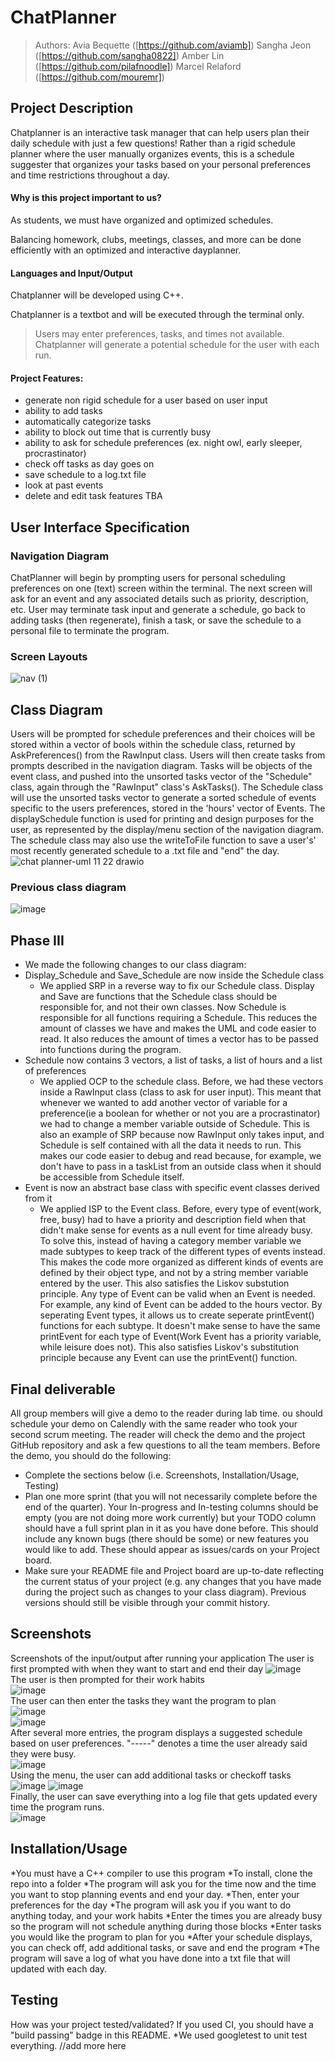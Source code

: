  # ChatPlanner
  > Authors: 
  >Avia Bequette ([https://github.com/aviamb])
  >Sangha Jeon ([https://github.com/sangha0822])
  >Amber Lin ([https://github.com/pilafnoodle])
  >Marcel Relaford ([https://github.com/mouremr])

## Project Description

Chatplanner is an interactive task manager that can help users plan their daily schedule with just a few questions! Rather than a rigid schedule planner where the user manually organizes events, this is a schedule suggester that organizes your tasks based on your personal preferences and time restrictions throughout a day. 

#### Why is this project important to us? 
  As students, we must have organized and optimized schedules. 

  Balancing homework, clubs, meetings, classes, and more can be done efficiently with an optimized and interactive dayplanner.

#### Languages and Input/Output
  Chatplanner will be developed using C++.

  Chatplanner is a textbot and will be executed through the terminal only.

  >Users may enter preferences, tasks, and times not available. Chatplanner will generate a potential schedule for the user with each run.

#### Project Features:
 * generate non rigid schedule for a user based on user input
 * ability to add tasks
 * automatically categorize tasks
 * ability to block out time that is currently busy
 * ability to ask for schedule preferences (ex. night owl, early sleeper, procrastinator)
 * check off tasks as day goes on
 * save schedule to a log.txt file
 * look at past events
 * delete and edit task features TBA

## User Interface Specification

### Navigation Diagram
ChatPlanner will begin by prompting users for personal scheduling preferences on one (text) screen within the terminal. The next screen will ask for an event and any associated details such as priority, description, etc. User may terminate task input and generate a schedule, go back to adding tasks (then regenerate), finish a task, or save the schedule to a personal file to terminate the program. 

### Screen Layouts
 ![nav (1)](https://github.com/cs100/final-project-alin157-mrela001-abequ001-sjeon065/assets/117532511/e5a737cc-c166-458a-b494-42da698e9e5b)


## Class Diagram
Users will be prompted for schedule preferences and their choices will be stored within a vector of bools within the schedule class, returned by AskPreferences() from the RawInput class. Users will then create tasks from prompts described in the navigation diagram. Tasks will be objects of the event class, and pushed into the unsorted tasks vector of the "Schedule" class, again through the "RawInput" class's AskTasks(). The Schedule class will use the unsorted tasks vector to generate a sorted schedule of events specific to the users preferences, stored in the 'hours' vector of Events. The displaySchedule function is used for printing and design purposes for the user, as represented by the display/menu section of the navigation diagram. The schedule class may also use the writeToFile function to save a user's' most recently generated schedule to a .txt file and "end" the day. ![chat planner-uml 11 22 drawio](https://github.com/cs100/final-project-alin157-mrela001-abequ001-sjeon065/assets/116844248/e84e0013-1eb8-43db-b09f-997af6c0bada)

### Previous class diagram
![image](https://github.com/cs100/final-project-alin157-mrela001-abequ001-sjeon065/assets/116844248/ee0bc048-3b92-4c51-8b4e-385b5bb575c1)



 
  ## Phase III
  * We made the following changes to our class diagram:
  * Display_Schedule and Save_Schedule are now inside the Schedule class
     * We applied SRP in a reverse way to fix our Schedule class. Display and Save are functions that the Schedule class should be responsible for, and not their own classes. Now Schedule is responsible for all functions requiring a Schedule. This reduces the amount of classes we have and makes the UML and code easier to read. It also reduces the amount of times a vector has to be passed into functions during the program.
  * Schedule now contains 3 vectors, a list of tasks, a list of hours and a list of preferences
     * We applied OCP to the schedule class. Before, we had these vectors inside a RawInput class (class to ask for user input). This meant that whenever we wanted to add another vector of variable for a preference(ie a boolean for whether or not you are a procrastinator) we had to change a member variable outside of Schedule. This is also an example of SRP because now RawInput only takes input, and Schedule is self contained with all the data it needs to run. This makes our code easier to debug and read because, for example, we don't have to pass in a taskList from an outside class when it should be accessible from Schedule itself.
  * Event is now an abstract base class with specific event classes derived from it
     * We applied ISP to the Event class. Before, every type of event(work, free, busy) had to have a priority and description field when that didn't make sense for events as a null event for time already busy. To solve this, instead of having a category member variable we made subtypes to keep track of the different types of events instead. This makes the code more organized as different kinds of events are defined by their object type, and not by a string member variable entered by the user. This also satisfies the Liskov substution principle. Any type of Event can be valid when an Event is needed. For example, any kind of Event can be added to the hours vector. By seperating Event types, it allows us to create seperate printEvent() functions for each subtype. It doesn't make sense to have the same printEvent for each type of Event(Work Event has a priority variable, while leisure does not). This also satisfies Liskov's substitution principle because any Event can use the printEvent() function. 

 
  ## Final deliverable
  All group members will give a demo to the reader during lab time. ou should schedule your demo on Calendly with the same reader who took your second scrum meeting. The reader will check the demo and the project GitHub repository and ask a few questions to all the team members. 
  Before the demo, you should do the following:
  * Complete the sections below (i.e. Screenshots, Installation/Usage, Testing)
  * Plan one more sprint (that you will not necessarily complete before the end of the quarter). Your In-progress and In-testing columns should be empty (you are not doing more work currently) but your TODO column should have a full sprint plan in it as you have done before. This should include any known bugs (there should be some) or new features you would like to add. These should appear as issues/cards on your Project board.
  * Make sure your README file and Project board are up-to-date reflecting the current status of your project (e.g. any changes that you have made during the project such as changes to your class diagram). Previous versions should still be visible through your commit history. 
 
 ## Screenshots
  Screenshots of the input/output after running your application
  The user is first prompted with when they want to start and end their day
![image](https://github.com/cs100/final-project-alin157-mrela001-abequ001-sjeon065/assets/116844248/b6ed8d6c-1387-44bf-b1f8-3c44f1675ab0)  
The user is then prompted for their work habits  
![image](https://github.com/cs100/final-project-alin157-mrela001-abequ001-sjeon065/assets/116844248/739498b1-1ac2-4b21-9a63-477dd1da1cd9)  
The user can then enter the tasks they want the program to plan  
![image](https://github.com/cs100/final-project-alin157-mrela001-abequ001-sjeon065/assets/116844248/cc08630c-3b9b-4fb2-af00-37074fad5cc2)  
![image](https://github.com/cs100/final-project-alin157-mrela001-abequ001-sjeon065/assets/116844248/153fa49d-da97-46aa-9856-e286af6aaaa3)  
After several more entries, the program displays a suggested schedule based on user preferences. "-----" denotes a time the user already said they were busy.  
![image](https://github.com/cs100/final-project-alin157-mrela001-abequ001-sjeon065/assets/116844248/ddd9d690-ad5b-4e84-a104-dd96438638d4)  
Using the menu, the user can add additional tasks or checkoff tasks  
![image](https://github.com/cs100/final-project-alin157-mrela001-abequ001-sjeon065/assets/116844248/81d536e0-8f1e-4d6b-aef8-25a0cbe42326)
![image](https://github.com/cs100/final-project-alin157-mrela001-abequ001-sjeon065/assets/116844248/a950f550-5bed-416f-89d6-5783de49a6b8)  
Finally, the user can save everything into a log file that gets updated every time the program runs.  
![image](https://github.com/cs100/final-project-alin157-mrela001-abequ001-sjeon065/assets/116844248/83c13802-1b0a-42d1-9ad7-37e5a50c97e2)
  ## Installation/Usage
  *You must have a C++ compiler to use this program
  *To install, clone the repo into a folder
  *The program will ask you for the time now and the time you want to stop planning events and end your day.
  *Then, enter your preferences for the day
  *The program will ask you if you want to do anything today, and your work habits
  *Enter the times you are already busy so the program will not schedule anything during those blocks
  *Enter tasks you would like the program to plan for you
  *After your schedule displays, you can check off, add additional tasks, or save and end the program
  *The program will save a log of what you have done into a txt file that will updated with each day.
 ## Testing
  How was your project tested/validated? If you used CI, you should have a "build passing" badge in this README.
  *We used googletest to unit test everything. //add more here
 
